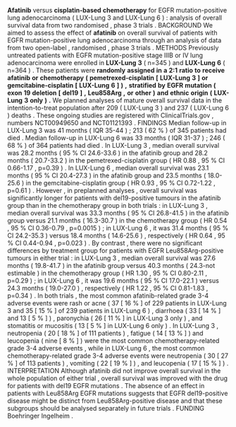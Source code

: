 **Afatinib** versus **cisplatin-based** **chemotherapy** for EGFR mutation-positive lung adenocarcinoma ( LUX-Lung 3 and LUX-Lung 6 ) : analysis of overall survival data from two randomised , phase 3 trials . BACKGROUND We aimed to assess the effect of **afatinib** on overall survival of patients with EGFR mutation-positive lung adenocarcinoma through an analysis of data from two open-label , randomised , phase 3 trials . METHODS Previously untreated patients with EGFR mutation-positive stage IIIB or IV lung adenocarcinoma were enrolled in **LUX-Lung** **3** ( n=345 ) and **LUX-Lung** **6** ( n=364 ) . These patients were **randomly** **assigned** **in** **a** **2:1** **ratio** **to** **receive** **afatinib** **or** **chemotherapy** **(** **pemetrexed-cisplatin** **[** **LUX-Lung** **3** **]** **or** **gemcitabine-cisplatin** **[** **LUX-Lung** **6** **]** **)** **,** **stratified** **by** **EGFR** **mutation** **(** **exon** **19** **deletion** **[** **del19** **]** **,** **Leu858Arg** **,** **or** **other** **)** **and** **ethnic** **origin** **(** **LUX-Lung** **3** **only** **)** **.** We planned analyses of mature overall survival data in the intention-to-treat population after 209 ( LUX-Lung 3 ) and 237 ( LUX-Lung 6 ) deaths . These ongoing studies are registered with ClinicalTrials.gov , numbers NCT00949650 and NCT01121393 . FINDINGS Median follow-up in LUX-Lung 3 was 41 months ( IQR 35-44 ) ; 213 ( 62 % ) of 345 patients had died . Median follow-up in LUX-Lung 6 was 33 months ( IQR 31-37 ) ; 246 ( 68 % ) of 364 patients had died . In LUX-Lung 3 , median overall survival was 28.2 months ( 95 % CI 24.6-33.6 ) in the afatinib group and 28.2 months ( 20.7-33.2 ) in the pemetrexed-cisplatin group ( HR 0.88 , 95 % CI 0.66-1.17 , p=0.39 ) . In LUX-Lung 6 , median overall survival was 23.1 months ( 95 % CI 20.4-27.3 ) in the afatinib group and 23.5 months ( 18.0-25.6 ) in the gemcitabine-cisplatin group ( HR 0.93 , 95 % CI 0.72-1.22 , p=0.61 ) . However , in preplanned analyses , overall survival was significantly longer for patients with del19-positive tumours in the afatinib group than in the chemotherapy group in both trials : in LUX-Lung 3 , median overall survival was 33.3 months ( 95 % CI 26.8-41.5 ) in the afatinib group versus 21.1 months ( 16.3-30.7 ) in the chemotherapy group ( HR 0.54 , 95 % CI 0.36-0.79 , p=0.0015 ) ; in LUX-Lung 6 , it was 31.4 months ( 95 % CI 24.2-35.3 ) versus 18.4 months ( 14.6-25.6 ) , respectively ( HR 0.64 , 95 % CI 0.44-0.94 , p=0.023 ) . By contrast , there were no significant differences by treatment group for patients with EGFR Leu858Arg-positive tumours in either trial : in LUX-Lung 3 , median overall survival was 27.6 months ( 19.8-41.7 ) in the afatinib group versus 40.3 months ( 24.3-not estimable ) in the chemotherapy group ( HR 1.30 , 95 % CI 0.80-2.11 , p=0.29 ) ; in LUX-Lung 6 , it was 19.6 months ( 95 % CI 17.0-22.1 ) versus 24.3 months ( 19.0-27.0 ) , respectively ( HR 1.22 , 95 % CI 0.81-1.83 , p=0.34 ) . In both trials , the most common afatinib-related grade 3-4 adverse events were rash or acne ( 37 [ 16 % ] of 229 patients in LUX-Lung 3 and 35 [ 15 % ] of 239 patients in LUX-Lung 6 ) , diarrhoea ( 33 [ 14 % ] and 13 [ 5 % ] ) , paronychia ( 26 [ 11 % ] in LUX-Lung 3 only ) , and stomatitis or mucositis ( 13 [ 5 % ] in LUX-Lung 6 only ) . In LUX-Lung 3 , neutropenia ( 20 [ 18 % ] of 111 patients ) , fatigue ( 14 [ 13 % ] ) and leucopenia ( nine [ 8 % ] ) were the most common chemotherapy-related grade 3-4 adverse events , while in LUX-Lung 6 , the most common chemotherapy-related grade 3-4 adverse events were neutropenia ( 30 [ 27 % ] of 113 patients ) , vomiting ( 22 [ 19 % ] ) , and leucopenia ( 17 [ 15 % ] ) . INTERPRETATION Although afatinib did not improve overall survival in the whole population of either trial , overall survival was improved with the drug for patients with del19 EGFR mutations . The absence of an effect in patients with Leu858Arg EGFR mutations suggests that EGFR del19-positive disease might be distinct from Leu858Arg-positive disease and that these subgroups should be analysed separately in future trials . FUNDING Boehringer Ingelheim . 